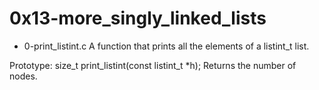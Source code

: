 # 0x13-more_singly_linked_lists
* 0-print_listint.c
A function that prints all the elements of a listint_t list.

Prototype: size_t print_listint(const listint_t *h);
Returns the number of nodes.
